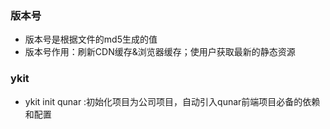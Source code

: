 ### 版本号
* 版本号是根据文件的md5生成的值
* 版本号作用：刷新CDN缓存&浏览器缓存；使用户获取最新的静态资源

### ykit
* ykit init qunar :初始化项目为公司项目，自动引入qunar前端项目必备的依赖和配置
